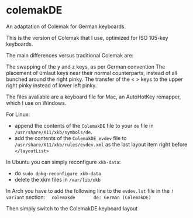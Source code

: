 colemakDE
=========

An adaptation of Colemak for German keyboards.

This is the version of Colemak that I use, optimized for ISO 105-key keyboards.

The main differences versus traditional Colemak are:

The swapping of the y and z keys, as per German convention
The placement of ümlaut keys near their normal counterparts, instead of all bunched around the right pinky.
The transfer of the < > keys to the upper right pinky instead of lower left pinky.



The files avaliable are a keyboard file for Mac, an AutoHotKey remapper, which I use on Windows.

For Linux:

* append the contents of the `ColemakDE` file to your `de` file in `/usr/share/X11/xkb/symbols/de`.
* add the contents of the `ColemakDE_evdev` file to `/usr/share/X11/xkb/rules/evdev.xml` as the last layout item right before `</layoutList>`

In Ubuntu you can simply reconfigure `xkb-data`:
* do `sudo dpkg-reconfigure xkb-data`
* delete the xkm files in `/var/lib/xkb`

In Arch you have to add the following line to the `evdev.lst` file in the `! variant` section:
`  colemakde       de: German (ColemakDE)`


Then simply switch to the ColemakDE keyboard layout
